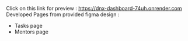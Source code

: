 Click on this link for preview : https://dnx-dashboard-74uh.onrender.com 
Developed Pages from provided figma design :
- Tasks page
- Mentors page


